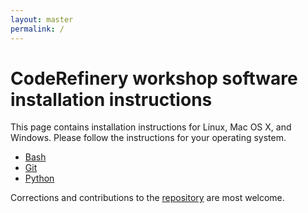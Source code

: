 ```yaml
---
layout: master
permalink: /
---
```


# CodeRefinery workshop software installation instructions

This page contains installation instructions for Linux, Mac OS X, and Windows.
Please follow the instructions for your operating system.

- [Bash](/bash/)
- [Git](/git/)
- [Python](/python/)

Corrections and contributions to the
[repository](https://github.com/coderefinery/installation) are most welcome.
